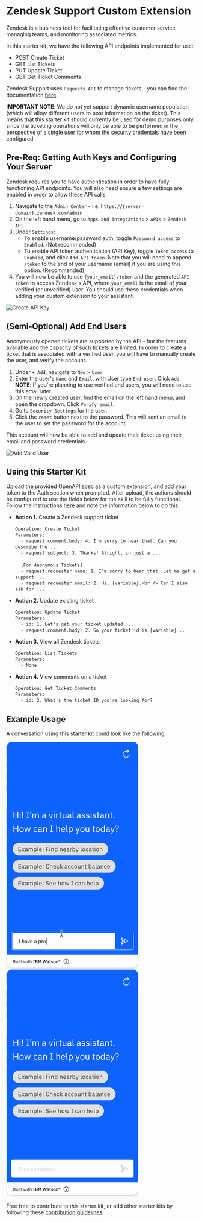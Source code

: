 # Zendesk Support Custom Extension

Zendesk is a business tool for facilitating effective customer service, managing teams, and monitoring associated metrics.

In this starter kit, we have the following API endpoints implemented for use:
- POST Create Ticket
- GET List Tickets
- PUT Update Ticket
- GET Get Ticket Comments

Zendesk Support uses `Requests API` to manage tickets - you can find the documentation [here](https://developer.zendesk.com/api-reference/ticketing/tickets/ticket-requests).

**IMPORTANT NOTE**: We do not yet support dynamic username population (which will allow different users to post information on the ticket). This means that this starter kit should currently be used for demo purposes only, since the ticketing operations will only be able to be performed in the perspective of a single user for whom the security credentals have been configured.

## Pre-Req: Getting Auth Keys and Configuring Your Server
Zendesk requires you to have authentication in order to have fully functioning API endpoints. You will also need ensure a few settings are enabled in order to allow these API calls.

1. Navigate to the `Admin Center` - i.e. `https://{server-domain}.zendesk.com/admin`
1. On the left hand menu, go to `Apps and integrations` > `APIs` > `Zendesk API`.
1. Under `Settings`:
    - To enable username/password auth, toggle `Password access` to `Enabled`. (Not recommended)
    - To enable API token authentication (API Key), toggle `Token access` to `Enabled`, and click `Add API token`. Note that you will need to append `/token` to the end of your username (email) if you are using this option. (Recommended)
1. You will now be able to use `{your_email}/token` and the generated `API token` to access Zendesk's API, where `your_email` is the email of your verified (or unverified) user. You should use these credentials when adding your custom extension to your assistant.

![Create API Key](./assets/create-api-key.gif)<br>

## (Semi-Optional) Add End Users
Anonymously opened tickets are supported by the API - *but* the features available and the capacity of such tickets are limited. In order to create a ticket that is associated with a verified user, you will have to manually create the user, and verify the account. 

1. Under `+ Add`, navigate to `New` > `User`
1. Enter the user's `Name` and `Email`, with User type `End user`. Click `Add`.
  **NOTE**: If you're planning to use verified end users, you will need to use this email later.
1. On the newly created user, find the email on the left hand menu, and open the dropdown. Click `Verify email`.
1. Go to `Security Settings` for the user.
1. Click the `reset` button next to the password. This will sent an email to the user to set the password for the account.

This account will now be able to add and update their ticket using their email and password credentials.

![Add Valid User](./assets/add-valid-user.gif)<br>

## Using this Starter Kit
Upload the provided OpenAPI spec as a custom extension, and add your token to the Auth section when prompted. After upload, the actions should be configured to use the fields below for the skill to be fully functional. Follow the instructions [here](../../README.md#configuring-your-actions-skill-to-use-an-extension) and note the information below to do this.

- **Action 1.** Create a Zendesk support ticket
    ```
    Operation: Create Ticket
    Parameters:
      - request.comment.body: 4. I'm sorry to hear that. Can you describe the ...
      - request.subject: 3. Thanks! Alright, in just a ...

      [For Anonymous Tickets]
      - request.requester.name: 1. I'm sorry to hear that. Let me get a support ...
      - request.requester.email: 2. Hi, {variable}.<br /> Can I also ask for ...
    ```

- **Action 2.** Update existing ticket
    ```
    Operation: Update Ticket
    Parameters:
      - id: 1. Let's get your ticket updated. ...
      - request.comment.body: 2. So your ticket id is {variable} ...
    ```

- **Action 3.** View all Zendesk tickets
    ```
    Operation: List Tickets
    Parameters:
      - None
    ```

- **Action 4.** View comments on a ticket
    ```
    Operation: Get Ticket Comments
    Parameters:
      - id: 2. What's the ticket ID you're looking for?
    ```

## Example Usage
A conversation using this starter kit could look like the following:<br>

![create-zd-ticket](./assets/create-zd-ticket.gif)
![update-ticket](./assets/update-ticket.gif)

Free free to contribute to this starter kit, or add other starter kits by following these [contribution guidelines](../../docs/CONTRIBUTING.md).
